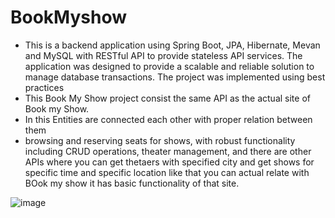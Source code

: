 # BookMyshow
* This is a backend application using Spring Boot, JPA,
Hibernate, Mevan and MySQL with RESTful API to provide
stateless API services. The application was designed to provide a
scalable and reliable solution to manage database transactions. The
project was implemented using best practices
* This Book My Show project consist the same API as the actual site of Book my Show. 
* In this Entities are connected each other with proper relation between them 
* browsing and reserving seats for shows, with robust functionality
including CRUD operations, theater management, and there are other APIs where you can get thetaers with specified city and  get shows for specific time and specific location like that you can actual relate with BOok my show it has basic functionality of that site.

![image](https://user-images.githubusercontent.com/120969402/224550314-db437048-1be3-4321-bca2-ff8079077f2a.png)


